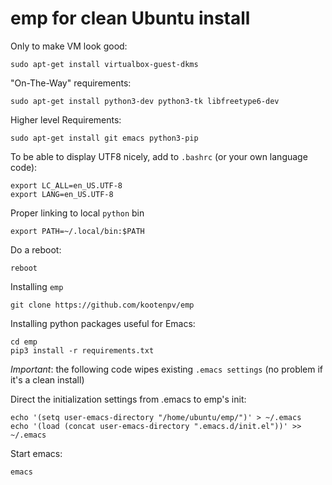 # emp for clean Ubuntu install

Only to make VM look good:

    sudo apt-get install virtualbox-guest-dkms

"On-The-Way" requirements:

    sudo apt-get install python3-dev python3-tk libfreetype6-dev

Higher level Requirements:

    sudo apt-get install git emacs python3-pip

To be able to display UTF8 nicely, add to `.bashrc` (or your own language code):

    export LC_ALL=en_US.UTF-8
    export LANG=en_US.UTF-8

Proper linking to local `python` bin

    export PATH=~/.local/bin:$PATH

Do a reboot:

    reboot

Installing `emp`

    git clone https://github.com/kootenpv/emp

Installing python packages useful for Emacs:

    cd emp
    pip3 install -r requirements.txt

*Important*: the following code wipes existing `.emacs settings` (no problem if it's a clean install)

Direct the initialization settings from .emacs to emp's init:

    echo '(setq user-emacs-directory "/home/ubuntu/emp/")' > ~/.emacs
    echo '(load (concat user-emacs-directory ".emacs.d/init.el"))' >> ~/.emacs

Start emacs:

    emacs
